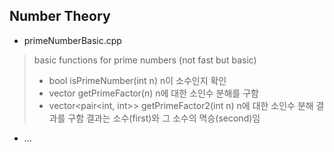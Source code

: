 ## Number Theory

* primeNumberBasic.cpp
> basic functions for prime numbers (not fast but basic)
>- bool isPrimeNumber(int n)
n이 소수인지 확인
>- vector<int> getPrimeFactor(n)
n에 대한 소인수 분해를 구함 
>- vector<pair<int, int>> getPrimeFactor2(int n)
n에 대한 소인수 분해 결과를 구함
결과는 소수(first)와 그 소수의 멱승(second)임 

* ...
